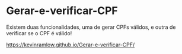 # Gerar-e-verificar-CPF

Existem duas funcionalidades, uma de gerar CPFs válidos, e outra de verificar se o CPF é válido!

https://kevinramlow.github.io/Gerar-e-verificar-CPF/
